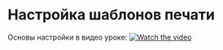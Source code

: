 # Настройка шаблонов печати

Основы настройки в видео уроке:
[![Watch the video](https://img.youtube.com/vi/ZJwVLulb55A/0.jpg)](https://www.youtube.com/watch?v=ZJwVLulb55A)